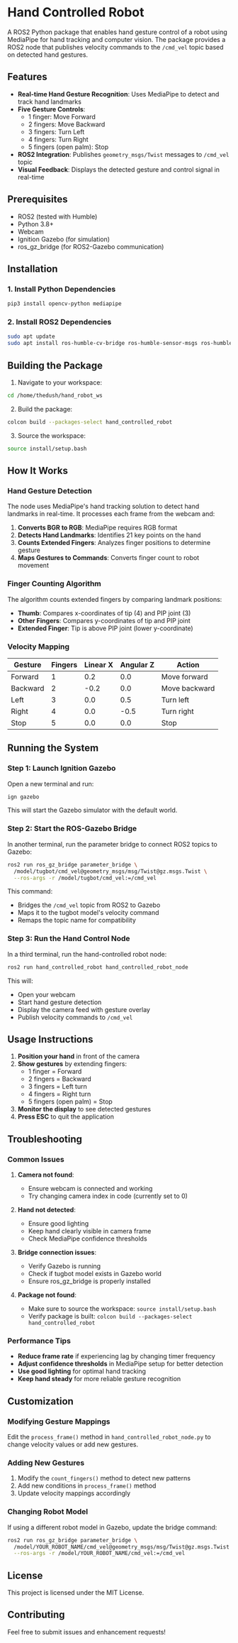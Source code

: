 # Hand Controlled Robot

A ROS2 Python package that enables hand gesture control of a robot using MediaPipe for hand tracking and computer vision. The package provides a ROS2 node that publishes velocity commands to the `/cmd_vel` topic based on detected hand gestures.

## Features

- **Real-time Hand Gesture Recognition**: Uses MediaPipe to detect and track hand landmarks
- **Five Gesture Controls**:
  - 1 finger: Move Forward
  - 2 fingers: Move Backward  
  - 3 fingers: Turn Left
  - 4 fingers: Turn Right
  - 5 fingers (open palm): Stop
- **ROS2 Integration**: Publishes `geometry_msgs/Twist` messages to `/cmd_vel` topic
- **Visual Feedback**: Displays the detected gesture and control signal in real-time

## Prerequisites

- ROS2 (tested with Humble)
- Python 3.8+
- Webcam
- Ignition Gazebo (for simulation)
- ros_gz_bridge (for ROS2-Gazebo communication)

## Installation

### 1. Install Python Dependencies

```bash
pip3 install opencv-python mediapipe
```

### 2. Install ROS2 Dependencies

```bash
sudo apt update
sudo apt install ros-humble-cv-bridge ros-humble-sensor-msgs ros-humble-ros-gz-bridge
```

## Building the Package

1. Navigate to your workspace:
```bash
cd /home/thedush/hand_robot_ws
```

2. Build the package:
```bash
colcon build --packages-select hand_controlled_robot
```

3. Source the workspace:
```bash
source install/setup.bash
```

## How It Works

### Hand Gesture Detection

The node uses MediaPipe's hand tracking solution to detect hand landmarks in real-time. It processes each frame from the webcam and:

1. **Converts BGR to RGB**: MediaPipe requires RGB format
2. **Detects Hand Landmarks**: Identifies 21 key points on the hand
3. **Counts Extended Fingers**: Analyzes finger positions to determine gesture
4. **Maps Gestures to Commands**: Converts finger count to robot movement

### Finger Counting Algorithm

The algorithm counts extended fingers by comparing landmark positions:
- **Thumb**: Compares x-coordinates of tip (4) and PIP joint (3)
- **Other Fingers**: Compares y-coordinates of tip and PIP joint
- **Extended Finger**: Tip is above PIP joint (lower y-coordinate)

### Velocity Mapping

| Gesture | Fingers | Linear X | Angular Z | Action |
|---------|---------|----------|-----------|---------|
| Forward | 1 | 0.2 | 0.0 | Move forward |
| Backward | 2 | -0.2 | 0.0 | Move backward |
| Left | 3 | 0.0 | 0.5 | Turn left |
| Right | 4 | 0.0 | -0.5 | Turn right |
| Stop | 5 | 0.0 | 0.0 | Stop |

## Running the System

### Step 1: Launch Ignition Gazebo

Open a new terminal and run:
```bash
ign gazebo
```

This will start the Gazebo simulator with the default world.

### Step 2: Start the ROS-Gazebo Bridge

In another terminal, run the parameter bridge to connect ROS2 topics to Gazebo:
```bash
ros2 run ros_gz_bridge parameter_bridge \
  /model/tugbot/cmd_vel@geometry_msgs/msg/Twist@gz.msgs.Twist \
  --ros-args -r /model/tugbot/cmd_vel:=/cmd_vel
```

This command:
- Bridges the `/cmd_vel` topic from ROS2 to Gazebo
- Maps it to the tugbot model's velocity command
- Remaps the topic name for compatibility

### Step 3: Run the Hand Control Node

In a third terminal, run the hand-controlled robot node:
```bash
ros2 run hand_controlled_robot hand_controlled_robot_node
```

This will:
- Open your webcam
- Start hand gesture detection
- Display the camera feed with gesture overlay
- Publish velocity commands to `/cmd_vel`

## Usage Instructions

1. **Position your hand** in front of the camera
2. **Show gestures** by extending fingers:
   - 1 finger = Forward
   - 2 fingers = Backward
   - 3 fingers = Left turn
   - 4 fingers = Right turn
   - 5 fingers (open palm) = Stop
3. **Monitor the display** to see detected gestures
4. **Press ESC** to quit the application

## Troubleshooting

### Common Issues

1. **Camera not found**:
   - Ensure webcam is connected and working
   - Try changing camera index in code (currently set to 0)

2. **Hand not detected**:
   - Ensure good lighting
   - Keep hand clearly visible in camera frame
   - Check MediaPipe confidence thresholds

3. **Bridge connection issues**:
   - Verify Gazebo is running
   - Check if tugbot model exists in Gazebo world
   - Ensure ros_gz_bridge is properly installed

4. **Package not found**:
   - Make sure to source the workspace: `source install/setup.bash`
   - Verify package is built: `colcon build --packages-select hand_controlled_robot`

### Performance Tips

- **Reduce frame rate** if experiencing lag by changing timer frequency
- **Adjust confidence thresholds** in MediaPipe setup for better detection
- **Use good lighting** for optimal hand tracking
- **Keep hand steady** for more reliable gesture recognition

## Customization

### Modifying Gesture Mappings

Edit the `process_frame()` method in `hand_controlled_robot_node.py` to change velocity values or add new gestures.

### Adding New Gestures

1. Modify the `count_fingers()` method to detect new patterns
2. Add new conditions in `process_frame()` method
3. Update velocity mappings accordingly

### Changing Robot Model

If using a different robot model in Gazebo, update the bridge command:
```bash
ros2 run ros_gz_bridge parameter_bridge \
  /model/YOUR_ROBOT_NAME/cmd_vel@geometry_msgs/msg/Twist@gz.msgs.Twist \
  --ros-args -r /model/YOUR_ROBOT_NAME/cmd_vel:=/cmd_vel
```

## License

This project is licensed under the MIT License.

## Contributing

Feel free to submit issues and enhancement requests!

